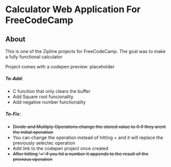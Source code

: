 # Calculator Web Application For FreeCodeCamp

## About
This is one of the Zipline projects for FreeCodeCamp. The goal was to make a fully functional calculator 

Project comes with a codepen preview: placeholder

##### To-Add:
* C function that only clears the buffer
* Add Square root funcionality
* Add negative number functionality

##### To-Fix:
* ~~Divide and Multiply Operations change the stored value to 0 if they arent the initial operation~~
* You can change the operation instead of hitting = and it will replace the previously selectec operation 
* Add link to the codepen project once created
* ~~After hitting '=' if you hit a number it appends to the result of the previous operation~~